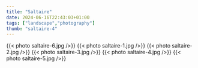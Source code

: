 ```yaml
---
title: "Saltaire"
date: 2024-06-16T22:43:03+01:00
tags: ["landscape","photography"]
thumb: "saltaire-4"
---
```


{{< photo saltaire-6.jpg />}}
{{< photo saltaire-1.jpg />}}
{{< photo saltaire-2.jpg />}}
{{< photo saltaire-3.jpg />}}
{{< photo saltaire-4.jpg />}}
{{< photo saltaire-5.jpg />}}